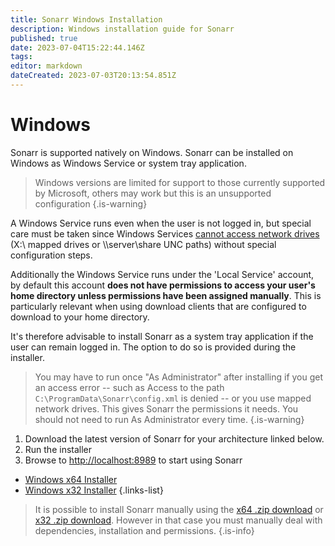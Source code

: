 ```yaml
---
title: Sonarr Windows Installation
description: Windows installation guide for Sonarr
published: true
date: 2023-07-04T15:22:44.146Z
tags: 
editor: markdown
dateCreated: 2023-07-03T20:13:54.851Z
---
```


# Windows

Sonarr is supported natively on Windows. Sonarr can be installed on Windows as Windows Service or system tray application.

> Windows versions are limited for support to those currently supported by Microsoft, others may work but this is an unsupported configuration
{.is-warning}

A Windows Service runs even when the user is not logged in, but special care must be taken since Windows Services [cannot access network drives](https://learn.microsoft.com/en-us/windows/win32/services/services-and-redirected-drives) (X:\ mapped drives or \\\server\share UNC paths) without special configuration steps.

Additionally the Windows Service runs under the 'Local Service' account, by default this account **does not have permissions to access your user's home directory unless permissions have been assigned manually**. This is particularly relevant when using download clients that are configured to download to your home directory.

It's therefore advisable to install Sonarr as a system tray application if the user can remain logged in. The option to do so is provided during the installer.

> You may have to run once "As Administrator" after installing if you get an access error -- such as Access to the path `C:\ProgramData\Sonarr\config.xml` is denied -- or you use mapped network drives. This gives Sonarr the permissions it needs. You should not need to run As Administrator every time.
{.is-warning}

1. Download the latest version of Sonarr for your architecture linked below.
1. Run the installer
1. Browse to <http://localhost:8989> to start using Sonarr

- [Windows x64 Installer](https://services.sonarr.tv/v1/download/main/latest?version=4&os=windows&arch=x64&installer=true)
- [Windows x32 Installer](https://services.sonarr.tv/v1/download/main/latest?version=4&os=windows&arch=x86&installer=true)
{.links-list}

> It is possible to install Sonarr manually using the [x64 .zip download](https://services.sonarr.tv/v1/download/main/latest?version=4&os=windows&arch=x64) or [x32 .zip download](https://services.sonarr.tv/v1/download/main/latest?version=4&os=windows&arch=x86). However in that case you must manually deal with dependencies, installation and permissions.
{.is-info}
